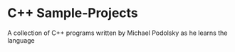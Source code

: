 # C++ Sample-Projects

A collection of C++ programs written by Michael Podolsky as he learns the language
